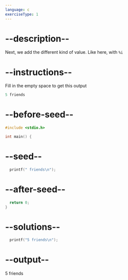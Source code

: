 ```yaml
---
language: c
exerciseType: 1
---
```


# --description--

Next, we add the different kind of value. Like here, with `%i`

# --instructions--

Fill in the empty space to get this output
```c
5 friends
```

# --before-seed--

```c
#include <stdio.h>

int main() {
```

# --seed--

```c
  printf(" friends\n");
```

# --after-seed--

```c
  return 0;
}
```

# --solutions--

```c
  printf("5 friends\n");
```

# --output--

5 friends
